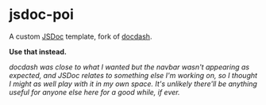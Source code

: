 # jsdoc-poi

A custom [JSDoc](https://jsdoc.app/) template, fork of [docdash](https://github.com/clenemt/docdash).

**Use that instead.**

_docdash was close to what I wanted but the navbar wasn't appearing as expected, and JSDoc relates to something else I'm working on, so I thought I might as well play with it in my own space. It's unlikely there'll be anything useful for anyone else here for a good while, if ever._

